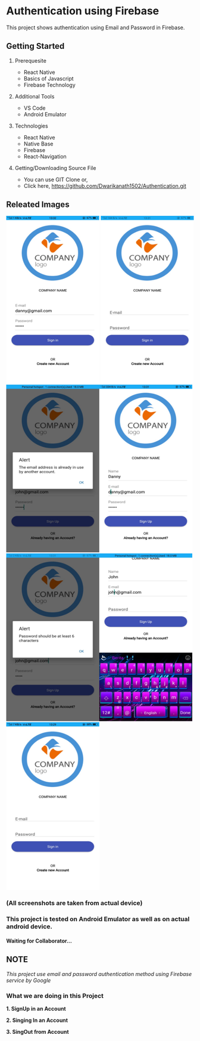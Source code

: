 # Authentication using Firebase
This project shows authentication using Email and Password in Firebase.

## Getting Started

1. Prerequesite 
    * React Native
    * Basics of Javascript
    * Firebase Technology

2. Additional Tools
    * VS Code
    * Android Emulator

3. Technologies
    * React Native
    * Native Base
    * Firebase
    * React-Navigation

4. Getting/Downloading Source File
    * You can use GIT Clone or,     
    * Click here,       https://github.com/Dwarikanath1502/Authentication.git

## Releated Images

<img src="./Readme_Images/1.jpg" width=250 height=450> <img src="./Readme_Images/2.jpg" width=250 height=450><img src="./Readme_Images/3.jpg" width=250 height=450><img src="./Readme_Images/4.jpg" width=250 height=450><img src="./Readme_Images/5.jpg" width=250 height=450><img src="./Readme_Images/6.jpg" width=250 height=450><img src="./Readme_Images/7.jpg" width=250 height=450>

### (All screenshots are taken from actual device) 
 


<!-- ![Image](./Readme_Images/1.png) -->
<!-- <img src="./Readme_Images/2.png" alt="drawing" height= "400"width="250"/> -->



### This project is tested on Android Emulator as well as on actual android device.

#### **Waiting for Collaborator...**

## NOTE
*This project use email and password authentication method using Firebase service by Google*
    
### What we are doing in this Project

**1. SignUp in an Account**

**2. Singing In an Account**

**3. SingOut from Account**


